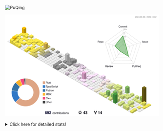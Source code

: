 ![PuQing](https://user-images.githubusercontent.com/27223114/171565019-9a56fae6-b08b-421f-99db-7e830da42371.png)

![](./profile-3d-contrib/profile-season-animate.svg)

<details>
<summary>Click here for detailed stats!</summary>

<!--START_SECTION:waka-->
![Lines of code](https://img.shields.io/badge/From%20Hello%20World%20I%27ve%20Written-2.7%20million%20lines%20of%20code-blue)

**🐱 My GitHub Data** 

> 📦 470.1 kB Used in GitHub's Storage 
 > 
> 🏆 515 Contributions in the Year 2025
 > 
> 🚫 Not Opted to Hire
 > 
> 📜 36 Public Repositories 
 > 
> 🔑 36 Private Repositories 
 > 
**I'm an Early 🐤** 

```text
🌞 Morning                1015 commits        ██░░░░░░░░░░░░░░░░░░░░░░░   09.38 % 
🌆 Daytime                4666 commits        ███████████░░░░░░░░░░░░░░   43.13 % 
🌃 Evening                2932 commits        ███████░░░░░░░░░░░░░░░░░░   27.10 % 
🌙 Night                  2205 commits        █████░░░░░░░░░░░░░░░░░░░░   20.38 % 
```


📊 **This Week I Spent My Time On** 

```text
💬 Programming Languages: 
Python                   8 hrs 34 mins       ██████████████████░░░░░░░   71.04 % 
Swift                    1 hr 59 mins        ████░░░░░░░░░░░░░░░░░░░░░   16.50 % 
JSON                     30 mins             █░░░░░░░░░░░░░░░░░░░░░░░░   04.18 % 
CSV                      20 mins             █░░░░░░░░░░░░░░░░░░░░░░░░   02.86 % 
Rust                     20 mins             █░░░░░░░░░░░░░░░░░░░░░░░░   02.79 % 

🔥 Editors: 
VS Code                  12 hrs 4 mins       █████████████████████████   100.00 % 

💻 Operating System: 
Linux                    9 hrs 1 min         ███████████████████░░░░░░   74.72 % 
Mac                      2 hrs 28 mins       █████░░░░░░░░░░░░░░░░░░░░   20.53 % 
WSL                      34 mins             █░░░░░░░░░░░░░░░░░░░░░░░░   04.74 % 
```


<!--END_SECTION:waka-->
</details>
